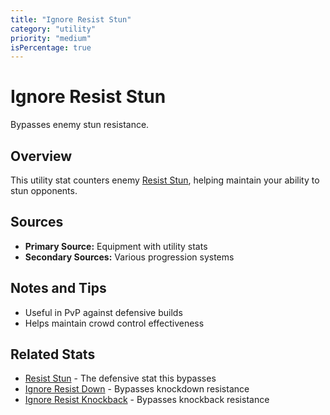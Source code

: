 ```yaml
---
title: "Ignore Resist Stun"
category: "utility"
priority: "medium"
isPercentage: true
---
```


# Ignore Resist Stun

Bypasses enemy stun resistance.

## Overview

This utility stat counters enemy [Resist Stun](/stats/resist-stun), helping maintain your ability to stun opponents.

## Sources

- **Primary Source:** Equipment with utility stats
- **Secondary Sources:** Various progression systems

## Notes and Tips

- Useful in PvP against defensive builds
- Helps maintain crowd control effectiveness

## Related Stats

- [Resist Stun](/stats/resist-stun) - The defensive stat this bypasses
- [Ignore Resist Down](/stats/ignore-resist-down) - Bypasses knockdown resistance
- [Ignore Resist Knockback](/stats/ignore-resist-knockback) - Bypasses knockback resistance